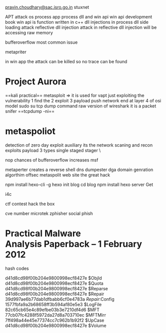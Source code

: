

pravin.choudhary@sac.isro.go.in
stuxnet


APT attack 
os process
app process
dll and win api 
win api development book
win api is function written in c++
dll injections in process
dll side loading attack 
reflective dll injection attack 
in reflective dll injection will be accessing raw memory

bufferoverflow most common issue 

metapriter 

in win app the attack can be killed so no trace can be found 
# Project Aurora


==kali practical== 
metasploit => it is used for vapt 
just exploiting the vulnerability
1 find the 
2 exploit
3 payload push 
 network end at layer 4 of osi model 
 sudo su 
 tcp dump command  raw version of wireshark  it is a packet snifer 
 ==tcpdump -ni== 

metaspoliot
=
detection of zero day exploit
auxiliary its the network scaning and recon
exploits
payload
3 types 
 single 
 staged 
 stager \


nop
chances of bufferoverflow increases
msf


metaperter creates a reverse shell 
dns dumpester 
dga  domain genration algorthim
offsec metaspolit web site
the great hack 




npm install hexo-cli -g
hexo init blog
cd blog
npm install
hexo server
Get

i4c


ctf contest
hack the box 



cve number 
 microtek
 zphisher 
 social phish 
 # Practical Malware Analysis Paperback – 1 February 2012


hash codes 

d41d8cd98f00b204e9800998ecf8427e	$ObjId
d41d8cd98f00b204e9800998ecf8427e	$Quota
d41d8cd98f00b204e9800998ecf8427e	$Reparse
d41d8cd98f00b204e9800998ecf8427e	$Repair
39d997ae6b77dab1dfbabb6cf0e4783a	$Repair:$Config
1577fbfa9a2b68658ff3b594af80e5e3	$LogFile
82c65cb65e4c89efbe03b3e7210df4d6	$MFT
77cb07fc4288f5972da27d8a703710ec	$MFTMirr
7ff498a44e45e77374cc7c962b1b92f2	$UpCase
d41d8cd98f00b204e9800998ecf8427e	$Volume



